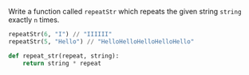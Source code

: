 Write a function called ```repeatStr``` which repeats the given string ```string``` exactly ```n``` times.
```python
repeatStr(6, "I") // "IIIIII"
repeatStr(5, "Hello") // "HelloHelloHelloHelloHello"
```
```python
def repeat_str(repeat, string):
    return string * repeat
```
